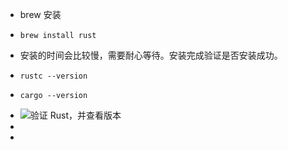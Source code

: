 - brew 安装
- ```node
  brew install rust
  ```
- 安装的时间会比较慢，需要耐心等待。安装完成验证是否安装成功。
- ```
  rustc --version
  ```
- ```node
  cargo --version
  ```
- ![验证 Rust，并查看版本](https://cdn.jsdelivr.net/gh/LuckBright/uPicImage@main/uPic/Y2iqbK.png)
-
-